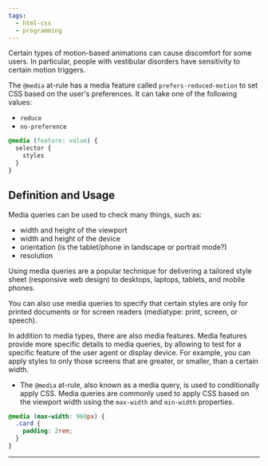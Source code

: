 ```yaml
---
tags:
  - html-css
  - programming
---
```

Certain types of motion-based animations can cause discomfort for some users. In particular, people with vestibular disorders have sensitivity to certain motion triggers.

The `@media` at-rule has a media feature called `prefers-reduced-motion` to set CSS based on the user's preferences. It can take one of the following values:

- `reduce`
- `no-preference`

```css
@media (feature: value) {
  selector {
    styles
  }
}
```

## Definition and Usage

Media queries can be used to check many things, such as:

- width and height of the viewport
- width and height of the device
- orientation (is the tablet/phone in landscape or portrait mode?)
- resolution

Using media queries are a popular technique for delivering a tailored style sheet (responsive web design) to desktops, laptops, tablets, and mobile phones.

You can also use media queries to specify that certain styles are only for printed documents or for screen readers (mediatype: print, screen, or speech).

In addition to media types, there are also media features. Media features provide more specific details to media queries, by allowing to test for a specific feature of the user agent or display device. For example, you can apply styles to only those screens that are greater, or smaller, than a certain width.

- The `@media` at-rule, also known as a media query, is used to conditionally apply CSS. Media queries are commonly used to apply CSS based on the viewport width using the `max-width` and `min-width` properties.

```css
@media (max-width: 960px) {
  .card {
    padding: 2rem;
  }
}
```

---


